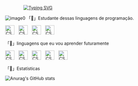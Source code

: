 <p>ㅤㅤ ㅤㅤ
  <a href="https://git.io/typing-svg">
  <img src="https://readme-typing-svg.demolab.com?font=Fira+Code&weight=600&size=25&pause=1000&color=008000&random=false&width=435&height=40&lines=Eai,+eu +sou +o+Patinn!🤟" alt="Typing SVG">
  </a>
</p>

![image0](https://github.com/user-attachments/assets/efbfaf7f-d153-4444-ac19-28b5ad1eca0c)
「🦆」Estudante dessas linguagens de programação.

<img
 align="left"
 alt="CSS"
 title="CSS"
 width="30px"
 style="padding-right: 10px;"
src="https://cdn.jsdelivr.net/gh/devicons/devicon@latest/icons/javascript/javascript-original.svg" 
 />
<img
 align="left"
 alt="CSS"
 title="CSS"
 width="30px"
 style="padding-right: 10px;"
src="https://cdn.jsdelivr.net/gh/devicons/devicon@latest/icons/csharp/csharp-original.svg" 
  />
<img  
 align="left"
 alt="CSS"
 title="CSS"
 width="30px"
 style="padding-right: 10px;"
src="https://cdn.jsdelivr.net/gh/devicons/devicon@latest/icons/html5/html5-original.svg" 
  />
  
<img  
 align="left"
 alt="CSS"
 title="CSS"
 width="30px"
 style="padding-right: 10px;"
src="https://cdn.jsdelivr.net/gh/devicons/devicon@latest/icons/css3/css3-original.svg"
/>

<br/>
<br/> 

 「🦆」linguagens que eu vou aprender futuramente
 
<img
  align="left"
 alt="CSS"
 title="CSS"
 width="30px"
 style="padding-right: 10px;"
src="https://cdn.jsdelivr.net/gh/devicons/devicon@latest/icons/python/python-original.svg"
 />
<img
 align="left"
 alt="CSS"
 title="CSS"
 width="30px"
 style="padding-right: 10px;"
src="https://cdn.jsdelivr.net/gh/devicons/devicon@latest/icons/ruby/ruby-original.svg" 
 />
<img
 align="left"
 alt="CSS"
 title="CSS"
 width="30px"
 style="padding-right: 10px;"
src="https://cdn.jsdelivr.net/gh/devicons/devicon@latest/icons/cplusplus/cplusplus-original.svg" 
 />
<img
 align="left"
 alt="CSS"
 title="CSS"
 width="30px"
 style="padding-right: 10px;"
src="https://cdn.jsdelivr.net/gh/devicons/devicon@latest/icons/php/php-original.svg" />
<img
 align="left"
 alt="CSS"
 title="CSS"
 width="30px"
 style="padding-right: 10px;"
src="https://cdn.jsdelivr.net/gh/devicons/devicon@latest/icons/typescript/typescript-original.svg" 
/>

<br>
</br>

「🦆」Estatísticas

![Anurag's GitHub stats](https://github-readme-stats.vercel.app/api?username=GdPatinn&show_icons=true&theme=merko) 
##


